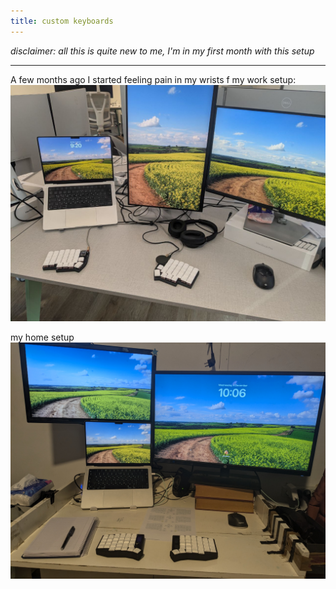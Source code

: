 ```yaml
---
title: custom keyboards
---
```

*disclaimer: all this is quite new to me, I'm in my first month with this setup*
___

A few months ago I started feeling pain in my wrists
f
my work setup:
![my work setup](/img/work.jpg)


my home setup
![my home setup](/img/home.jpg)
